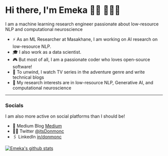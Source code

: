 # Hi there, I'm Emeka 👋🏾 👩🏾‍💻

I am a machine learning research engineer passionate about low-resource NLP and computational neuroscience


- ⚡️ As an ML Researcher at Masakhane, I am working on AI research on low-resource NLP.
- 🎓 I also work as a data scientist.
- 🎮 But most of all, I am a passionate coder who loves open-source software!
- 📖 To unwind, I watch TV series in the adventure genre and write technical blogs
- 🌱 My research interests are in low-resource NLP, Generative AI, and computational neuroscience

----

### Socials

I am also more active on social platforms than I should be!

- 📝 Medium Blog [Medium](https://medium.com/@itsdonmonc)
- 👨‍💻 Twitter [@itsDonmonc](https://twitter.com/itsDonmonc)
- 🖇️ LinkedIn [in/donmonc](https://www.linkedin.com/in/Donmonc)


[![Emeka's github stats](https://github-readme-stats.vercel.app/api?username=donmonc&show_icons=true&title_color=fff&icon_color=79ff97&text_color=9f9f9f&bg_color=151515)](https://github.com/donmonc/)
